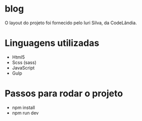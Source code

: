 # blog
  O layout do projeto foi fornecido pelo Iuri Silva, da CodeLândia. 

# Linguagens utilizadas
  - Html5
  - Scss (sass)
  - JavaScript
  - Gulp

# Passos para rodar o projeto
  - npm install
  - npm run dev

